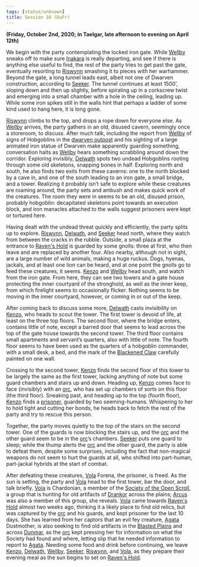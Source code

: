 ```yaml
---
tags: [status/unknown]
title: Session 10 (DuFr)
---
```


**(Friday, October 2nd, 2020; in Taelgar, late afternoon to evening on April 12th)**

We begin with the party contemplating the locked iron gate. While [Wellby](<../../../people/pcs/dunmar-fellowship/wellby.md>) sneaks off to make sure [Inakara](<../../../people/other-nonhumans/inakara.md>) is really departing, and see if there is anything else useful to find, the rest of the party tries to get past the gate, eventually resorting to [Riswynn](<../../../people/pcs/dunmar-fellowship/riswynn.md>) smashing it to pieces with her warhammer. Beyond the gate, a long tunnel leads east, albeit not one of Dwarven construction, according to [Seeker](<../../../people/pcs/dunmar-fellowship/seeker.md>). The tunnel continues at least 1500’, sloping down and then up slightly, before spiraling up in a corkscrew twist and emerging into a small chamber with a hole in the ceiling, leading up. While some iron spikes still in the walls hint that perhaps a ladder of some kind used to hang here, it is long gone. 

[Riswynn](<../../../people/pcs/dunmar-fellowship/riswynn.md>) climbs to the top, and drops a rope down for everyone else. As [Wellby](<../../../people/pcs/dunmar-fellowship/wellby.md>) arrives, the party gathers in an old, disused cavern, seemingly once a storeroom, to discuss. After much talk, including the report from [Wellby](<../../../people/pcs/dunmar-fellowship/wellby.md>) of signs of Hobgoblins in the [dwarven outpost](<../../../gazetteer/greater-dunmar/dunmari-basin/dwarven-outpost-raven-s-hold.md>) and his sighting of a large animated iron statue of Dwarven make apparently guarding something, conversation halts as [Wellby](<../../../people/pcs/dunmar-fellowship/wellby.md>) hears something scrabbling around down the corridor. Exploring invisibly, [Delwath](<../../../people/pcs/dunmar-fellowship/delwath.md>) spots two undead Hobgoblins rooting through some old skeletons, snapping bones in half. Exploring north and south, he also finds two exits from these caverns: one to the north blocked by a cave in, and one of the south leading to an iron gate, a small bridge, and a tower. Realizing it probably isn’t safe to explore while these creatures are roaming around, the party sets and ambush and makes quick work of the creatures. The room they were in seems to be an old, disused prison, probably hobgoblin: decapitated skeletons point towards an execution block, and iron manacles attached to the walls suggest prisoners were kept or tortured here.

Having dealt with the undead threat quickly and efficiently, the party splits up to explore. [Riswynn](<../../../people/pcs/dunmar-fellowship/riswynn.md>), [Delwath](<../../../people/pcs/dunmar-fellowship/delwath.md>), and [Seeker](<../../../people/pcs/dunmar-fellowship/seeker.md>) head north, where they watch from between the cracks in the rubble. Outside, a small plaza at the entrance to [Raven's Hold](<../../../gazetteer/greater-dunmar/dunmari-basin/raven-s-hold.md>) is guarded by some gnolls: three at first, who then leave and are replaced by another four. Also nearby, although not in sight, are a large number of wild animals, making a huge ruckus. Dogs, hyenas, jackals, and at least one lion can be heard, and at one point the gnolls go to feed these creatures, it seems. [Kenzo](<../../../people/pcs/dunmar-fellowship/kenzo.md>) and [Wellby](<../../../people/pcs/dunmar-fellowship/wellby.md>) head south, and watch from the iron gate. From here, they can see two towers and a gate house protecting the inner courtyard of the stronghold, as well as the inner keep, from which firelight seems to occasionally flicker. Nothing seems to be moving in the inner courtyard, however, or coming in or out of the keep.

After coming back to discuss some more, [Delwath](<../../../people/pcs/dunmar-fellowship/delwath.md>) casts invisibility on [Kenzo](<../../../people/pcs/dunmar-fellowship/kenzo.md>), who heads to scout the tower. The first tower is devoid of life, at least on the three top floors. The second floor, where the bridge enters, contains little of note, except a barred door that seems to lead across the top of the gate house towards the second tower. The third floor contains small apartments and servant’s quarters, also with little of note. The fourth floor seems to have been used as the quarters of a hobgoblin commander, with a small desk, a bed, and the mark of the [Blackened Claw](<../../../groups/hobgoblin-clans/blackened-claw.md>) carefully painted on one wall.

Crossing to the second tower, [Kenzo](<../../../people/pcs/dunmar-fellowship/kenzo.md>) finds the second floor of this tower to be largely the same as the first tower, lacking anything of note but some guard chambers and stairs up and down. Heading up, [Kenzo](<../../../people/pcs/dunmar-fellowship/kenzo.md>) comes face to face (invisibly) with an [orc](<../../../species/children-of-the-embodied-gods/orcs/orcs.md>), who has set up chambers of sorts on this floor (the third floor). Sneaking past, and heading up to the top (fourth floor), [Kenzo](<../../../people/pcs/dunmar-fellowship/kenzo.md>) finds a [prisoner](<../../../people/chardonians/vola.md>), guarded by two seeming-humans. Whispering to her to hold tight and cutting her bonds, he heads back to fetch the rest of the party and try to rescue this person.

Together, the party moves quietly to the top of the stairs on the second tower. One of the guards is now blocking the stairs up, and the [orc](<../../../species/children-of-the-embodied-gods/orcs/orcs.md>) and the other guard seem to be in the [orc](<../../../species/children-of-the-embodied-gods/orcs/orcs.md>)’s chambers. [Seeker](<../../../people/pcs/dunmar-fellowship/seeker.md>) puts one guard to sleep; while the thump alerts the [orc](<../../../species/children-of-the-embodied-gods/orcs/orcs.md>) and the other guard, the party is able to defeat them, despite some surprises, including the fact that non-magical weapons do not seem to hurt the guards at all, who shifted into part-human, part-jackal hybrids at the start of combat. 

After defeating these creatures, [Vola](<../../../people/chardonians/vola.md>) Forena, the prisoner, is freed. As the sun is setting, the party and [Vola](<../../../people/chardonians/vola.md>) head to the first tower, bar the door, and talk briefly. [Vola](<../../../people/chardonians/vola.md>) is Chardonian, a member of the [Society of the Open Scroll](<../../../groups/society-of-the-open-scroll.md>), a group that is hunting for old artifacts of [Drankor](<../../../history/drankorian-era/drankor.md>) across the plains; [Arcus](<../../../people/chardonians/arcus.md>) was also a member of this group, she reveals. [Vola](<../../../people/chardonians/vola.md>) came towards [Raven's Hold](<../../../gazetteer/greater-dunmar/dunmari-basin/raven-s-hold.md>) almost two weeks ago, thinking it a likely place to find old relics, but was captured by the [orc](<../../../species/children-of-the-embodied-gods/orcs/orcs.md>) and his guards, and kept prisoner for the last 10 days. She has learned from her captors that an evil fey creature, [Agata](<../../../people/fey/agata.md>) Dustmother, is also seeking to find old artifacts in the [Blasted Plains](<../../../gazetteer/greater-dunmar/dunmari-basin/nashtkar.md>) and across [Dunmar](<../../../gazetteer/greater-dunmar/realms/dunmar/dunmar.md>), as the [orc](<../../../species/children-of-the-embodied-gods/orcs/orcs.md>) kept pressing her for information on what the Society had found and where, letting slip that he needed information to report to [Agata](<../../../people/fey/agata.md>). Needing some food and drink before continuing, we leave [Kenzo](<../../../people/pcs/dunmar-fellowship/kenzo.md>), [Delwath](<../../../people/pcs/dunmar-fellowship/delwath.md>), [Wellby](<../../../people/pcs/dunmar-fellowship/wellby.md>), [Seeker](<../../../people/pcs/dunmar-fellowship/seeker.md>), [Riswynn](<../../../people/pcs/dunmar-fellowship/riswynn.md>), and [Vola](<../../../people/chardonians/vola.md>), as they prepare their evening meal as the sun begins to set on [Raven's Hold](<../../../gazetteer/greater-dunmar/dunmari-basin/raven-s-hold.md>).
